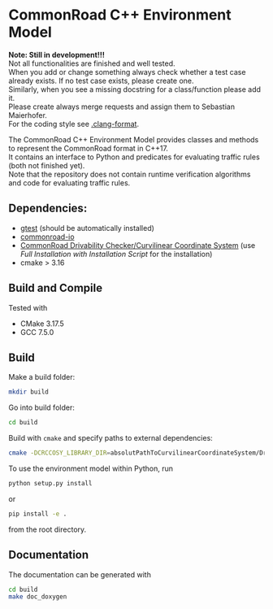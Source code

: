 # CommonRoad C++ Environment Model

**Note: Still in development!!!**   
Not all functionalities are finished and well tested.  
When you add or change something always check whether a test case already exists. 
If no test case exists, please create one.   
Similarly, when you see a missing docstring for a class/function please add it.  
Please create always merge requests and assign them to Sebastian Maierhofer.  
For the coding style see [.clang-format](.clang-format). 

The CommonRoad C++ Environment Model provides classes and methods to represent the CommonRoad format in C++17.  
It contains an interface to Python and predicates for evaluating traffic rules (both not finished yet).  
Note that the repository does not contain runtime verification algorithms and code for evaluating traffic rules.


## Dependencies:
- [gtest](https://github.com/google/googletest) (should be automatically installed)
- [commonroad-io](https://gitlab.lrz.de/cps/commonroad-io)
- [CommonRoad Drivability Checker/Curvilinear Coordinate System](https://gitlab.lrz.de/tum-cps/commonroad-drivability-checker) (use *Full Installation with Installation Script* for the installation)
- cmake > 3.16

## Build and Compile

Tested with
- CMake 3.17.5
- GCC 7.5.0

  
## Build
Make a build folder:
```bash
mkdir build
```

Go into build folder:
```bash
cd build
```

Build with `cmake` and specify paths to external dependencies:
```bash
cmake -DCRCCOSY_LIBRARY_DIR=absolutPathToCurvilinearCoordinateSystem/DrivabilityChecker ..
```

To use the environment model within Python, run 
```bash
python setup.py install
```
or
```bash
pip install -e .
```
from the root directory.


## Documentation
The documentation can be generated with
```bash
cd build
make doc_doxygen
```